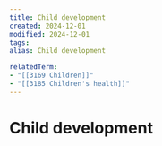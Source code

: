 ```yaml
---
title: Child development
created: 2024-12-01
modified: 2024-12-01
tags: 
alias: Child development

relatedTerm:
- "[[3169 Children]]"
- "[[3185 Children's health]]"
---
```

# Child development
